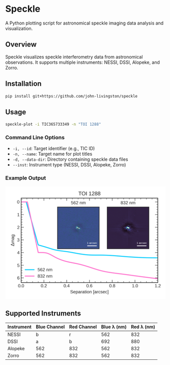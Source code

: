 # Speckle

A Python plotting script for astronomical speckle imaging data analysis and visualization.

## Overview

Speckle visualizes speckle interferometry data from astronomical observations. It supports multiple instruments: NESSI, DSSI, Alopeke, and Zorro.

## Installation

```bash
pip install git+https://github.com/john-livingston/speckle
```

## Usage

```bash
speckle-plot -i TIC365733349 -n "TOI 1288"
```

### Command Line Options

- `-i, --id`: Target identifier (e.g., TIC ID)
- `-n, --name`: Target name for plot titles
- `-d, --data-dir`: Directory containing speckle data files
- `--inst`: Instrument type (NESSI, DSSI, Alopeke, Zorro)

### Example Output

![Example speckle plot](plots/TIC365733349_2019-11-17.png)

## Supported Instruments

| Instrument | Blue Channel | Red Channel | Blue λ (nm) | Red λ (nm) |
|------------|--------------|-------------|-------------|------------|
| NESSI      | b           | r           | 562         | 832        |
| DSSI       | a           | b           | 692         | 880        |
| Alopeke    | 562         | 832         | 562         | 832        |
| Zorro      | 562         | 832         | 562         | 832        |
